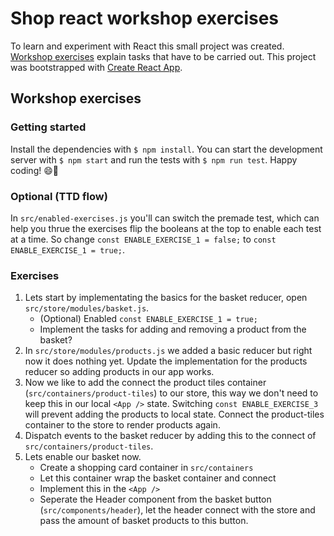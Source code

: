 # Shop react workshop exercises

To learn and experiment with React this small project was created.
[Workshop exercises](#workshop-exercises) explain tasks that have to be carried out. This project was bootstrapped with [Create React App](https://github.com/facebookincubator/create-react-app). 

## Workshop exercises

### Getting started
Install the dependencies with `$ npm install`.
You can start the development server with `$ npm start` and run the tests 
with `$ npm run test`. Happy coding! 😄🎉

### Optional (TTD flow)

In `src/enabled-exercises.js` you'll can switch the premade test, 
which can help you thrue the exercises flip the booleans at the top to enable each test at a time. So change `const ENABLE_EXERCISE_1 = false;` to `const
ENABLE_EXERCISE_1 = true;`.

### Exercises

1. Lets start by implementating the basics for the basket reducer, open `src/store/modules/basket.js`. 
    * (Optional) Enabled `const ENABLE_EXERCISE_1 = true;`
    *  Implement the tasks for adding and removing a product from the basket?
2. In  `src/store/modules/products.js` we added a basic reducer but right now it does nothing yet. Update the implementation for the products reducer so adding products in our app works.
1. Now we like to add the connect the product tiles container (`src/containers/product-tiles`) to our store, this way we don't need to keep this in our local `<App />` state. Switching `const ENABLE_EXERCISE_3` will prevent adding the products to local state. Connect the product-tiles container to the store to render products again.
1. Dispatch events to the basket reducer by adding this to the connect of `src/containers/product-tiles`.
1. Lets enable our basket now.
    *  Create a shopping card container in `src/containers`
    *  Let this container wrap the basket container and connect
    *  Implement this in the `<App />`
    *  Seperate the Header component from the basket button (`src/components/header`), let the header connect with the store and pass the amount of basket products to this button.

